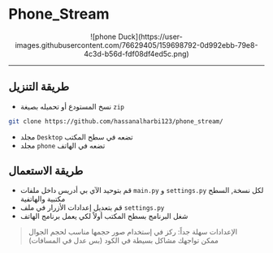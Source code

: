 # Phone_Stream

<div style="text-align:center">
![phone Duck](https://user-images.githubusercontent.com/76629405/159698792-0d992ebb-79e8-4c3d-b56d-fdf08df4ed5c.png)
</div>
<hr>

## طريقة التنزيل

- نسخ المستودع أو تحميله بصيغة `zip`

```bash
git clone https://github.com/hassanalharbi123/phone_stream/ 
```

- مجلد `Desktop` تضعه في سطح المكتب
- مجلد `phone` تضعه في الهاتف

## طريقة الاستعمال

- قم بتوحيد الآي بي أدريس داخل ملفات `main.py` و `settings.py` لكل نسخة, السطح مكتبية والهاتفية
- قم بتعديل إعدادات الأزرار في ملف `settings.py`
- شغل البرنامج بسطح المكتب أولاً لكي يعمل برنامج الهاتف

> الإعدادات سهلة جداً: ركز في إستخدام صور حجمها مناسب لحجم الجوال  
> ممكن تواجهك مشاكل بسيطة في الكود (بس عدل في المسافات)

